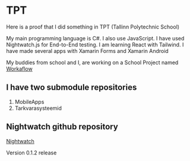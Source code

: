 # TPT
Here is a proof that I did something in TPT (Tallinn Polytechnic School)

My main programming language is C#. I also use JavaScript.
I have used Nightwatch.js for End-to-End testing.
I am learning React with Tailwind.
I have made several apps with Xamarin Forms and Xamarin Android

My buddies from school and I, are working on a School Project named
[Workaflow](https://github.com/tomimarkus991/Workaflow-1)

## I have two submodule repositories
1. MobileApps
2. Tarkvarasysteemid

## Nightwatch github repository
[Nightwatch](https://github.com/nightwatchjs/nightwatch)

Version 0.1.2 release
